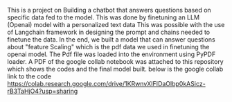 This is a project on Building a chatbot that answers questions based on specific data fed to the model.
This was done by finetuning an LLM (Openai) model with a personalized text data
This was possible with the use of Langchain framework in designing the prompt and chains needed to finetune the data.
In the end, we built a model that can answer questions about "feature Scaling" which is the pdf data we used in finetuning the openai model.
The Pdf file was loaded into the environment using PyPDF loader.
A PDF of the google collab notebook was attached to this repository which shows the codes and the final model built.
below is the google collab link to the code
https://colab.research.google.com/drive/1KRwnvXIFIDaOlbp0kASicz-rB3TaHjO4?usp=sharing
